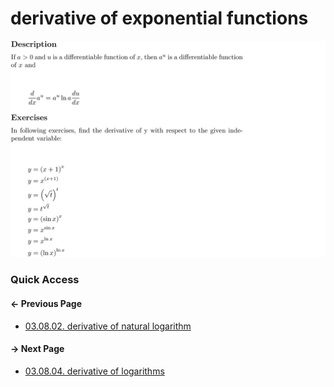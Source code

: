 # derivative of exponential functions

![images may take a while to load...](03.derivative-of-exponential-functions.png)

### Quick Access

#### &#8592; Previous Page

* [03.08.02. derivative of natural logarithm](./../../03.derivatives/08.inverse_functions_and_logarithms/02.derivative-of-natural-logarithm.md)

#### &#8594; Next Page

* [03.08.04. derivative of logarithms](./../../03.derivatives/08.inverse_functions_and_logarithms/04.derivative-of-logarithms.md)
